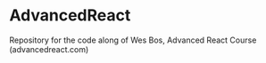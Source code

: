 # AdvancedReact
Repository for the code along of Wes Bos, Advanced React Course (advancedreact.com)
